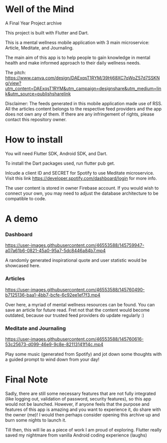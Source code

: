 # Well of the Mind
A Final Year Project archive

This project is built with Flutter and Dart.

This is a mental wellness mobile application with 3 main microservice: Article, Meditate, and Journaling.

The main aim of this app is to help people to gain knowledge in mental health and make informed approach to their daily wellness needs.

The pitch: https://www.canva.com/design/DAExqsT1RYM/39Hj68XC7qWoZ57d7SSKNg/view?utm_content=DAExqsT1RYM&utm_campaign=designshare&utm_medium=link&utm_source=publishsharelink

Disclaimer: The feeds generated in this mobile application made use of RSS. All the articles content belongs to the respective feed providers and the app does not own any of them. If there are any infringement of rights, please contact this repository owner. 

# How to install
You will need Flutter SDK, Android SDK, and Dart.

To install the Dart packages used, run flutter pub get.

Inlcude a client ID and SECRET for Spotify to use Meditate microservice.
Visit this link https://developer.spotify.com/dashboard/login for more info.

The user content is stored in owner Firebase account. If you would wish to connect your own, you may need to adjust the database architecture to be compatible to code. 

# A demo
### Dashboard

https://user-images.githubusercontent.com/46553588/145759947-a07a61b6-0821-45a0-95a7-5dc8446a84b7.mp4


A randomly generated inspirational quote and user statistic would be showcased here. 

### Articles 


https://user-images.githubusercontent.com/46553588/145760490-b7125136-baa1-4bb7-bcfe-6c92ee1ef7f3.mp4


Over here, a myriad of mental wellness resources can be found. You can save an article for future read. 
Fret not that the content would become outdated, because our trusted feed providers do update regularly :) 

### Meditate and Journaling


https://user-images.githubusercontent.com/46553588/145760616-53c25673-d099-46e9-9c8e-82113141f14c.mp4


Play some music (generated from Spotify) and jot down some thoughts with a guided prompt to wind down from your day!

# Final Note
Sadly, there are still some necessary features that are not fully integrated (like logging out, validation of password, security features), so this app would not be launched. 
However, if anyone feels that the purpose and features of this app is amazing and you want to experience it, do share with the owner (me)! 
I would then perhaps consider opening this archive up and burn some nights to launch it.

Till then, this will lie as a piece of work I am proud of exploring. 
Flutter really saved my nightmare from vanilla Android coding experience (laughs)
